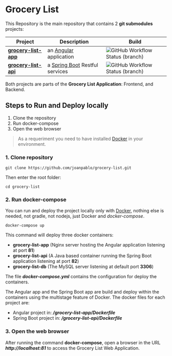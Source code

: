 # Grocery List

This Repository is the main repository that contains 2 **git submodules** projects:

| Project                                                               | Description                                          | Build                                                                                                                                           |
| --------------------------------------------------------------------- | ---------------------------------------------------- | ----------------------------------------------------------------------------------------------------------------------------------------------- |
| [**grocery-list-app**](https://github.com/joanpablo/grocery-list-app) | an [Angular](https://angular.io/) application        | ![GitHub Workflow Status (branch)](https://img.shields.io/github/workflow/status/joanpablo/grocery-list-app/grocery-list/master?style=flat)     |
| [**grocery-list-api**](https://github.com/joanpablo/grocery-list-api) | a [Spring Boot](https://spring.io/) Restful services | ![GitHub Workflow Status (branch)](https://img.shields.io/github/workflow/status/joanpablo/grocery-list-api/grocery-list-api/master?style=flat) |

Both projects are parts of the **Grocery List Application**: Frontend, and Backend.

## Steps to Run and Deploy locally

1. Clone the repository
2. Run docker-compose
3. Open the web browser

> As a requeriment you need to have installed [Docker](https://www.docker.com/products/docker-desktop) in your environment.

### 1. Clone repository

```shell
git clone https://github.com/joanpablo/grocery-list.git
```

Then enter the root folder:

```shell
cd grocery-list
```

### 2. Run **docker-compose**

You can run and deploy the project locally only with [Docker](https://www.docker.com/), nothing else is needed, not gradle, not nodejs, just Docker and _docker-compose_.

```shell script
docker-compose up
```

This command will deploy three docker containers:

- **grocery-list-app** (Nginx server hosting the Angular application listening at port **81**)
- **grocery-list-api** (A Java based container running the Spring Boot application listening at port **82**)
- **grocery-list-db** (The MySQL server listening at default port **3306**)

The file **_docker-compose.yml_** contains the configuration for deploy the containers.

The Angular app and the Spring Boot app are build and deploy within the containers using the multistage feature of Docker.
The docker files for each project are:

- Angular project in: **_/grocery-list-app/Dockerfile_**
- Spring Boot project in: **_/grocery-list-api/Dockerfile_**

### 3. Open the web browser

After running the command **docker-compose**, open a browser in the URL **_http://localhost:81_** to access the Grocery List Web Application.

